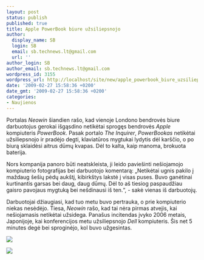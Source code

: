 ```yaml
---
layout: post
status: publish
published: true
title: Apple PowerBook biure užsiliepsnojo
author:
  display_name: SB
  login: SB
  email: sb.technews.lt@gmail.com
  url: ''
author_login: SB
author_email: sb.technews.lt@gmail.com
wordpress_id: 3155
wordpress_url: http://localhost/site/new/apple_powerbook_biure_uzsiliepsnojo/
date: '2009-02-27 15:58:36 +0200'
date_gmt: '2009-02-27 15:58:36 +0200'
categories:
- Naujienos
---
```

<p>Portalas <i>Neowin</i> šiandien rašo, kad vienoje Londono bendrovės biure darbuotojus gerokai išgąsdino netikėtai sprogęs bendrovės <i>Apple</i> kompiuteris <i>PowerBook</i>. Pasak portalo <i>The Inquirer</i>, <i>PowerBookas</i> netikėtai užsiliepsnojo ir pradėjo degti, klaviatūros mygtukai lydytis dėl karščio, o po biurą sklaidėsi aitrus dūmų kvapas. Dėl to kalta, kaip manoma, brokuota baterija.</p>
<p>Nors kompanija panoro būti neatskleista, ji leido paviešinti nešiojamojo kompiuterio fotografijas bei darbuotojo komentarą: „Netikėtai ugnis pakilo į maždaug šešių pėdų aukštį, kibirkštys lakstė į visas puses. Buvo ganėtinai kurtinantis garsas bei daug, daug dūmų. Dėl to aš tiesiog paspaudžiau gaisro pavojaus mygtuką bei nešdinausi iš ten.“, - sakė vienas iš darbuotojų.</p>
<p>Darbuotojai džiaugiasi, kad tuo metu buvo pertrauka, o prie kompiuterio niekas nesėdėjo. Tiesa, <i>Neowin</i> rašo, kad tai nėra pirmas atvejis, kai nešiojamasis netikėtai užsidega. Panašus incitendas įvyko 2006 metais, Japonijoje, kai konferencijos metu užsiliepsnojo <i>Dell</i> kompiuteris. Šis net 5 minutes degė bei sproginėjo, kol buvo užgesintas. </p>
<p><img src="http://i42.tinypic.com/s46xab.jpg" /></p>
<p><img src="http://i43.tinypic.com/zkr2fa.jpg" /></p>

